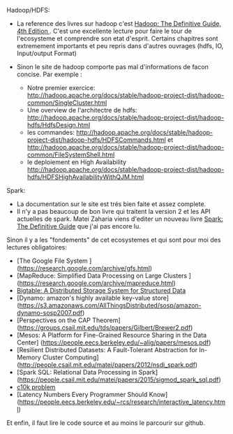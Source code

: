 Hadoop/HDFS:

- La reference des livres sur hadoop c'est [Hadoop: The Definitive Guide, 4th Edition ](http://shop.oreilly.com/product/0636920033448.do). C'est une excellente lecture pour faire le tour de l'ecosysteme et comprendre son etat d'esprit.
Certains chapitres sont extremement importants et peu repris dans d'autres ouvrages (hdfs, IO, Input/output Format)

- Sinon le site de hadoop comporte pas mal d'informations de facon concise. Par exemple :
  + Notre premier exercice: http://hadoop.apache.org/docs/stable/hadoop-project-dist/hadoop-common/SingleCluster.html
  + Une overview de l'architectre de hdfs: http://hadoop.apache.org/docs/stable/hadoop-project-dist/hadoop-hdfs/HdfsDesign.html
  + les commandes: http://hadoop.apache.org/docs/stable/hadoop-project-dist/hadoop-hdfs/HDFSCommands.html et http://hadoop.apache.org/docs/stable/hadoop-project-dist/hadoop-common/FileSystemShell.html
  + le deploiement en High Availability http://hadoop.apache.org/docs/stable/hadoop-project-dist/hadoop-hdfs/HDFSHighAvailabilityWithQJM.html
 
 
Spark:
- La documentation sur le site est trés bien faite et assez complete.
- Il n'y a pas beaucoup de bon livre qui traitent la version 2 et les API actuelles de spark. Matei Zaharia viens d'editer un nouveau livre [Spark: The Definitive Guide](http://shop.oreilly.com/product/0636920034957.do) que j'ai pas encore lu.

Sinon il y a les "fondements" de cet ecosystemes et qui sont pour moi des lectures obligatoires:
 - [The Google File System ] (https://research.google.com/archive/gfs.html)
 - [MapReduce: Simplified Data Processing on Large Clusters ] (https://research.google.com/archive/mapreduce.html)
 - [Bigtable: A Distributed Storage System for Structured Data](https://research.google.com/archive/bigtable.html)
 - [Dynamo: amazon's highly available key-value store] (https://s3.amazonaws.com/AllThingsDistributed/sosp/amazon-dynamo-sosp2007.pdf)
 - [Perspectives on the CAP Theorem] (https://groups.csail.mit.edu/tds/papers/Gilbert/Brewer2.pdf)
 - [Mesos: A Platform for Fine-Grained Resource Sharing in the Data Center] (https://people.eecs.berkeley.edu/~alig/papers/mesos.pdf)
 - [Resilient Distributed Datasets: A Fault-Tolerant Abstraction for In-Memory Cluster Computing] (http://people.csail.mit.edu/matei/papers/2012/nsdi_spark.pdf)
 - [Spark SQL: Relational Data Processing in Spark] (https://people.csail.mit.edu/matei/papers/2015/sigmod_spark_sql.pdf)
 - [c10k problem](http://www.kegel.com/c10k.html)
 - [Latency Numbers Every Programmer Should Know] (https://people.eecs.berkeley.edu/~rcs/research/interactive_latency.html)

Et enfin, il faut lire le code source et au moins le parcourir sur github.
